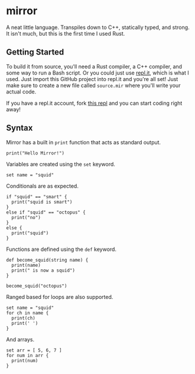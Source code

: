 # mirror

A neat little language. Transpiles down to C++, statically typed, and strong. It isn't much, but this is the first time I used Rust.

## Getting Started

To build it from source, you'll need a Rust compiler, a C++ compiler, and some way to run a Bash script. Or you could just use [repl.it](https://repl.it), which is what I used. Just import this GitHub project into repl.it and you're all set! Just make sure to create a new file called `source.mir` where you'll write your actual code.

If you have a repl.it account, fork [this repl](https://repl.it/@DynamicSquid/Mirror#source.mir) and you can start coding right away!

## Syntax

Mirror has a built in `print` function that acts as standard output.

```
print("Hello Mirror!")
```

Variables are created using the `set` keyword.

```
set name = "squid"
```

Conditionals are as expected.

```
if "squid" == "smart" {
  print("squid is smart")
}
else if "squid" == "octopus" {
  print("no")
}
else {
  print("squid")
}
```

Functions are defined using the `def` keyword.

```
def become_squid(string name) {
  print(name)
  print(" is now a squid")
}

become_squid("octopus")
```

Ranged based for loops are also supported.

```
set name = "squid"
for ch in name {
  print(ch)
  print(' ')
}
```

And arrays.

```
set arr = [ 5, 6, 7 ]
for num in arr {
  print(num)
}
```
